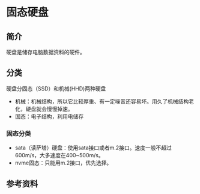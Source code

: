 # 固态硬盘

## 简介
硬盘是储存电脑数据资料的硬件。

## 分类
硬盘分固态（SSD）和机械(HHD)两种硬盘
- 机械：机械结构，所以它比较厚重、有一定噪音还容易坏。用久了机械结构老化，硬盘就会慢慢掉速。
- 固态：电子结构，利用电储存

### 固态分类
- sata（读萨塔）硬盘：使用sata接口或者m.2接口。速度一般不超过600m/s，大多速度在400~500m/s。
- nvme固态：只能用m.2接口，优先选择。

## 参考资料